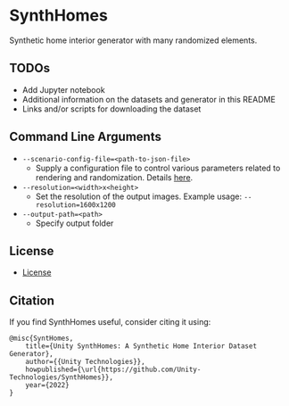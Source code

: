 # SynthHomes

Synthetic home interior generator with many randomized elements.

## TODOs

* Add Jupyter notebook
* Additional information on the datasets and generator in this README
* Links and/or scripts for downloading the dataset

## Command Line Arguments
* `--scenario-config-file=<path-to-json-file>`
  * Supply a configuration file to control various parameters related to rendering and randomization. Details [here](link).
* `--resolution=<width>x<height>`
  * Set the resolution of the output images. Example usage: `--resolution=1600x1200`
* `--output-path=<path>`
  * Specify output folder

## License
* [License](LICENSE.md)

## Citation
If you find SynthHomes useful, consider citing it using:
```
@misc{SyntHomes,
    title={Unity SynthHomes: A Synthetic Home Interior Dataset Generator},
    author={{Unity Technologies}},
    howpublished={\url{https://github.com/Unity-Technologies/SynthHomes}},
    year={2022}
}
```
